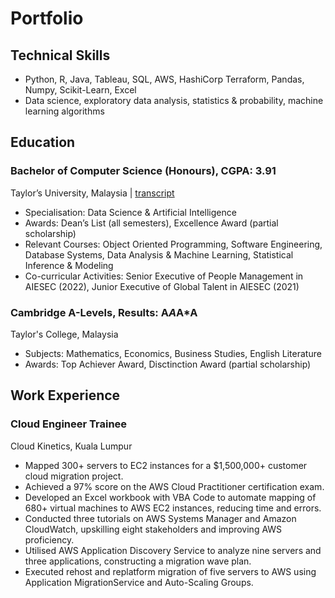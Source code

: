 # Portfolio

## Technical Skills
- Python, R, Java, Tableau, SQL,  AWS, HashiCorp Terraform, Pandas, Numpy, Scikit-Learn, Excel
- Data science, exploratory data analysis, statistics & probability, machine learning algorithms

## Education
### Bachelor of Computer Science (Honours), CGPA: 3.91
Taylor’s University, Malaysia | [transcript](https://drive.google.com/file/d/1FWQqxZHwRrijT0SFRt2l1-lSXDUgba5F/view?usp=sharing)
- Specialisation: Data Science & Artificial Intelligence
- Awards: Dean’s List (all semesters), Excellence Award (partial scholarship)
- Relevant Courses: Object Oriented Programming, Software Engineering, Database Systems, Data Analysis & Machine Learning, Statistical Inference & Modeling
- Co-curricular Activities: Senior Executive of People Management in AIESEC (2022), Junior Executive of Global Talent in AIESEC (2021)

### Cambridge A-Levels, Results: A*A*A*A
Taylor's College, Malaysia 
- Subjects: Mathematics, Economics, Business Studies, English Literature
- Awards: Top Achiever Award, Disctinction Award (partial scholarship)

## Work Experience
### Cloud Engineer Trainee 
Cloud Kinetics, Kuala Lumpur
- Mapped 300+ servers to EC2 instances for a $1,500,000+ customer cloud migration project.
- Achieved a 97% score on the AWS Cloud Practitioner certification exam.
- Developed an Excel workbook with VBA Code to automate mapping of 680+ virtual machines to AWS EC2 instances, reducing time and errors.
- Conducted three tutorials on AWS Systems Manager and Amazon CloudWatch, upskilling eight stakeholders and improving AWS proficiency.
- Utilised AWS Application Discovery Service to analyze nine servers and three applications, constructing a migration wave plan.
- Executed rehost and replatform migration of five servers to AWS using Application MigrationService and Auto-Scaling Groups.
